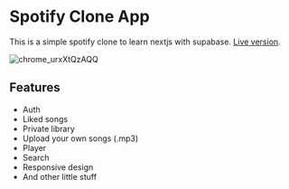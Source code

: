 # Spotify Clone App
This is a simple spotify clone to learn nextjs with supabase. [Live version](https://aujezus-spotify-clone.vercel.app/).

![chrome_urxXtQzAQQ](https://github.com/AuJezus/spotify-clone/assets/72869217/626b6868-7894-48ef-8bd9-2ba82736bc90)

## Features
- Auth
- Liked songs
- Private library
- Upload your own songs (.mp3)
- Player
- Search
- Responsive design
- And other little stuff
